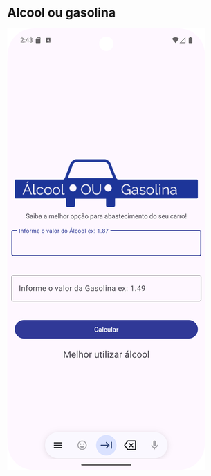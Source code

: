 # Alcool ou gasolina

![Alcool ou gasolina](https://github.com/edilsonvilarinho/desenvolvimento-android-completo-kotlin-java/raw/main/sessao-08/gif/Screenshot_20250515_234401.png)



